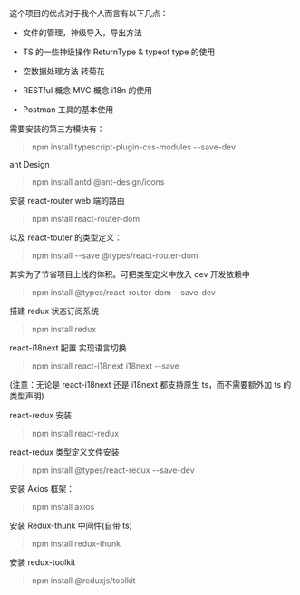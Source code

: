 这个项目的优点对于我个人而言有以下几点：

- 文件的管理，神级导入，导出方法

- TS 的一些神级操作:ReturnType & typeof type 的使用

- 空数据处理方法 转菊花

- RESTful 概念 MVC 概念 i18n 的使用

- Postman 工具的基本使用

需要安装的第三方模块有：

> npm install typescript-plugin-css-modules --save-dev

ant Design

> npm install antd @ant-design/icons

安装 react-router web 端的路由

> npm install react-router-dom

以及 react-touter 的类型定义：

> npm install --save @types/react-router-dom

其实为了节省项目上线的体积。可把类型定义中放入 dev 开发依赖中

> npm install @types/react-router-dom --save-dev

搭建 redux 状态订阅系统

> npm install redux

react-i18next 配置 实现语言切换

> npm install react-i18next i18next --save

(注意：无论是 react-i18next 还是 i18next 都支持原生 ts，而不需要额外加 ts 的类型声明)

react-redux 安装

> npm install react-redux

react-redux 类型定义文件安装

> npm install @types/react-redux --save-dev

安装 Axios 框架：

> npm install axios

安装 Redux-thunk 中间件(自带 ts)

> npm install redux-thunk

安装 redux-toolkit

> npm install @reduxjs/toolkit
